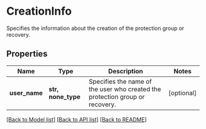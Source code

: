 # CreationInfo

Specifies the information about the creation of the protection group or recovery.

## Properties
Name | Type | Description | Notes
------------ | ------------- | ------------- | -------------
**user_name** | **str, none_type** | Specifies the name of the user who created the protection group or recovery. | [optional] 

[[Back to Model list]](../README.md#documentation-for-models) [[Back to API list]](../README.md#documentation-for-api-endpoints) [[Back to README]](../README.md)



